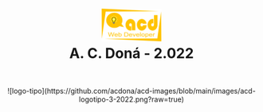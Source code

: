 <h1 align="center">
<br>
<img src="https://github.com/acdona/acd-images/blob/main/images/acd-logotipo-3-2022.png" alt="acdona" width="120">
<br>
A. C. <b>Doná - 2.022</b>
</h1>
<br>
<p style="text-align:center">
![logo-tipo](https://github.com/acdona/acd-images/blob/main/images/acd-logotipo-3-2022.png?raw=true)
</p>
